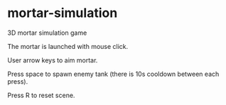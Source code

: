 # mortar-simulation
3D mortar simulation game

The mortar is launched with mouse click.

User arrow keys to aim mortar.

Press space to spawn enemy tank (there is 10s cooldown between each press).

Press R to reset scene.

